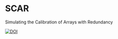 # SCAR
Simulating the Calibration of Arrays with Redundancy

<a href="https://zenodo.org/badge/latestdoi/113413016"><img src="https://zenodo.org/badge/113413016.svg" alt="DOI"></a>
